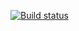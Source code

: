[![Build status](https://ci.appveyor.com/api/projects/status/afqaj8gisi67pehr?svg=true)](https://ci.appveyor.com/project/Aljona1988/testmode2)
